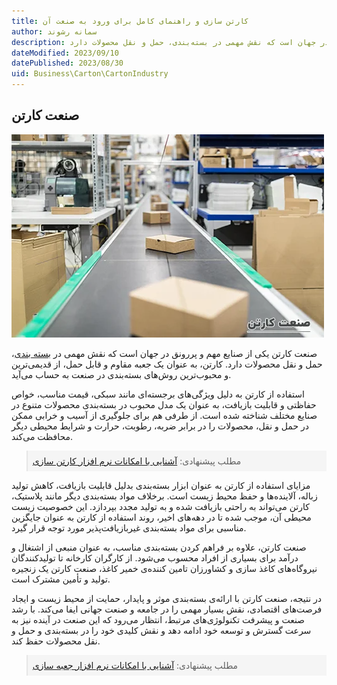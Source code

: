 ```yaml
---
title: کارتن سازی و راهنمای کامل برای ورود به صنعت آن
author: سمانه رشوند  
description: صنعت کارتن یکی از صنایع مهم و پررونق در جهان است که نقش مهمی در بسته‌بندی، حمل و نقل محصولات دارد.
dateModified: 2023/09/10
datePublished: 2023/08/30
uid: Business\Carton\CartonIndustry
---
```


## صنعت کارتن

![صنعت کارتن](./Images/CardboardIndustry-01.webp)


صنعت کارتن یکی از صنایع مهم و پررونق در جهان است که نقش مهمی در <a href="https://www.hooshkar.com/Software/PrintingAndPackaging" target="_blank">بسته بندی</a>، حمل و نقل محصولات دارد. کارتن، به عنوان یک جعبه مقاوم و قابل حمل، از قدیمی‌ترین و محبوب‌ترین روش‌های بسته‌بندی در صنعت به حساب می‌آید.



استفاده از کارتن به دلیل ویژگی‌های برجسته‌ای مانند سبکی، قیمت مناسب، خواص حفاظتی و قابلیت بازیافت، به عنوان یک مدل محبوب در بسته‌بندی محصولات متنوع در صنایع مختلف شناخته شده است. از طرفی هم برای جلوگیری از آسیب و خرابی ممکن در حمل و نقل، محصولات را در برابر ضربه، رطوبت، حرارت و شرایط محیطی دیگر محافظت می‌کند.

<blockquote style="background-color:#f5f5f5; padding:0.5rem">
مطلب پیشنهادی: <a href="https://www.hooshkar.com/Software/PrintingAndPackaging/Package/Carton" target="_blank"> آشنایی با امکانات نرم افزار کارتن سازی
</a></blockquote>

مزایای استفاده از کارتن به عنوان ابزار بسته‌بندی بدلیل قابلیت بازیافت، کاهش تولید زباله، آلاینده‌ها و حفظ محیط زیست است. برخلاف مواد بسته‌بندی دیگر مانند پلاستیک، کارتن می‌تواند به راحتی بازیافت شده و به تولید مجدد بپردازد. این خصوصیت زیست محیطی آن، موجب شده تا در دهه‌های اخیر، روند استفاده از کارتن به عنوان جایگزین مناسبی برای مواد بسته‌بندی غیربازیافت‌پذیر مورد توجه قرار گیرد.

صنعت کارتن، علاوه بر فراهم کردن بسته‌بندی مناسب، به عنوان منبعی از اشتغال و درآمد برای بسیاری از افراد محسوب می‌شود. از کارگران کارخانه تا تولیدکنندگان نیروگاه‌های کاغذ سازی و کشاورزان تامین کننده‌ی خمیر کاغذ، صنعت کارتن یک زنجیره تولید و تأمین مشترک است.

در نتیجه، صنعت کارتن با ارائه‌ی بسته‌بندی موثر و پایدار، حمایت از محیط زیست و ایجاد فرصت‌های اقتصادی، نقش بسیار مهمی را در جامعه و صنعت جهانی ایفا می‌کند. با رشد صنعت و پیشرفت تکنولوژی‌های مرتبط، انتظار می‌رود که این صنعت در آینده نیز به سرعت گسترش و توسعه خود ادامه دهد و نقش کلیدی خود را در بسته‌بندی و حمل و نقل محصولات حفظ کند.

<blockquote style="background-color:#f5f5f5; padding:0.5rem">
مطلب پیشنهادی: <a href="https://www.hooshkar.com/Software/PrintingAndPackaging/Package/Box" target="_blank"> آشنایی با امکانات نرم افزار جعبه سازی
</a></blockquote>
